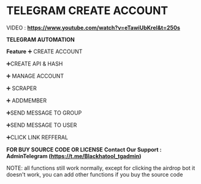 # TELEGRAM CREATE ACCOUNT

VIDEO : **https://www.youtube.com/watch?v=eTawiUbKreI&t=250s**


**TELEGRAM AUTOMATION**

**Feature**
➕ CREATE ACCOUNT

➕CREATE API & HASH

➕ MANAGE ACCOUNT

➕ SCRAPER

➕ ADDMEMBER

➕SEND MESSAGE TO GROUP

➕SEND MESSAGE TO USER

➕CLICK LINK REFFERAL

**FOR BUY SOURCE CODE OR LICENSE**
**Contact Our Support : AdminTelegram (https://t.me/Blackhatool_tgadmin)**

NOTE: all functions still work normally, except for clicking the airdrop bot it doesn't work, you can add other functions if you buy the source code

